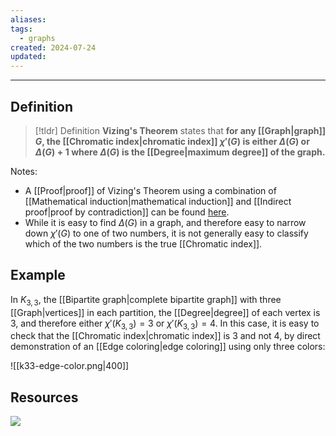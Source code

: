 ```yaml
---
aliases: 
tags:
  - graphs
created: 2024-07-24
updated:
---
```

---
## Definition 

> [!tldr] Definition
> **Vizing's Theorem** states that **for any [[Graph|graph]] $G$, the [[Chromatic index|chromatic index]] $\chi'(G)$ is either $\Delta(G)$ or $\Delta(G) + 1$ where $\Delta(G)$ is the [[Degree|maximum degree]] of the graph.**  

Notes: 
- A [[Proof|proof]] of Vizing's Theorem using a combination of [[Mathematical induction|mathematical induction]] and [[Indirect proof|proof by contradiction]] can be found [here](https://en.wikipedia.org/wiki/Vizing%27s_theorem). 
- While it is easy to find $\Delta(G)$ in a graph, and therefore easy to narrow down $\chi'(G)$ to one of two numbers, it is not generally easy to classify which of the two numbers is the true [[Chromatic index]]. 

## Example

In $K_{3,3}$, the [[Bipartite graph|complete bipartite graph]] with three [[Graph|vertices]] in each partition, the [[Degree|degree]] of each vertex is 3, and therefore either $\chi'(K_{3,3}) = 3$ or $\chi'(K_{3,3}) = 4$. In this case, it is easy to check that the [[Chromatic index|chromatic index]] is 3 and not 4, by direct demonstration of an [[Edge coloring|edge coloring]] using only three colors: 

![[k33-edge-color.png|400]]




## Resources 

![](https://www.youtube.com/watch?v=OZWZpQmGp0g)